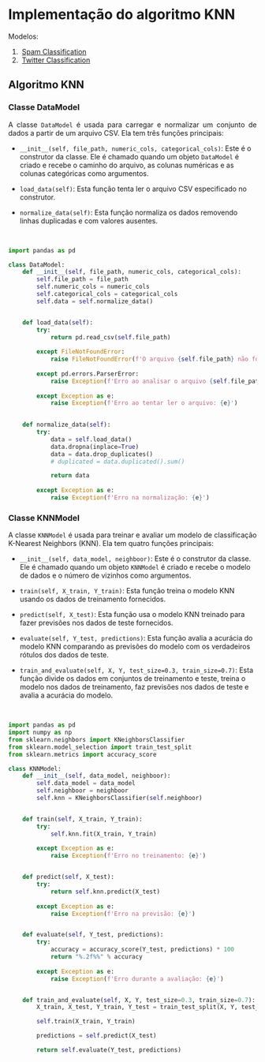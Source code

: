 # Implementação do algoritmo KNN

Modelos:

1. &nbsp;[Spam Classification](spam_classification/README.md)
2. &nbsp;[Twitter Classification](twitter_classification/README.md)

## Algoritmo KNN

### Classe DataModel

<p align='justify'>A classe <code>DataModel</code> é usada para carregar e normalizar um conjunto de dados a partir de um arquivo CSV. Ela tem três funções principais:</p>

- `__init__(self, file_path, numeric_cols, categorical_cols)`: Este é o construtor da classe. Ele é chamado quando um objeto `DataModel` é criado e recebe o caminho do arquivo, as colunas numéricas e as colunas categóricas como argumentos.

- `load_data(self)`: Esta função tenta ler o arquivo CSV especificado no construtor. 

- `normalize_data(self)`: Esta função normaliza os dados removendo linhas duplicadas e com valores ausentes. 

<br>

```Python
import pandas as pd

class DataModel:
    def __init__(self, file_path, numeric_cols, categorical_cols):
        self.file_path = file_path
        self.numeric_cols = numeric_cols
        self.categorical_cols = categorical_cols
        self.data = self.normalize_data()


    def load_data(self):
        try:
            return pd.read_csv(self.file_path)
        
        except FileNotFoundError:
            raise FileNotFoundError(f'O arquivo {self.file_path} não foi encontrado.')
        
        except pd.errors.ParserError:
            raise Exception(f'Erro ao analisar o arquivo {self.file_path}.')
        
        except Exception as e:
            raise Exception(f'Erro ao tentar ler o arquivo: {e}')
    

    def normalize_data(self):
        try:
            data = self.load_data()
            data.dropna(inplace=True)
            data = data.drop_duplicates()
            # duplicated = data.duplicated().sum()

            return data
        
        except Exception as e:
            raise Exception(f'Erro na normalização: {e}')
``` 

### Classe KNNModel

<p align='justify'>A classe <code>KNNModel</code> é usada para treinar e avaliar um modelo de classificação K-Nearest Neighbors (KNN). Ela tem quatro funções principais:</p>

- `__init__(self, data_model, neighboor)`: Este é o construtor da classe. Ele é chamado quando um objeto `KNNModel` é criado e recebe o modelo de dados e o número de vizinhos como argumentos.

- `train(self, X_train, Y_train)`: Esta função treina o modelo KNN usando os dados de treinamento fornecidos.

- `predict(self, X_test)`: Esta função usa o modelo KNN treinado para fazer previsões nos dados de teste fornecidos.

- `evaluate(self, Y_test, predictions)`: Esta função avalia a acurácia do modelo KNN comparando as previsões do modelo com os verdadeiros rótulos dos dados de teste.

- `train_and_evaluate(self, X, Y, test_size=0.3, train_size=0.7)`: Esta função divide os dados em conjuntos de treinamento e teste, treina o modelo nos dados de treinamento, faz previsões nos dados de teste e avalia a acurácia do modelo.

<br>

```Python
import pandas as pd
import numpy as np
from sklearn.neighbors import KNeighborsClassifier
from sklearn.model_selection import train_test_split
from sklearn.metrics import accuracy_score

class KNNModel:
    def __init__(self, data_model, neighboor):
        self.data_model = data_model
        self.neighboor = neighboor
        self.knn = KNeighborsClassifier(self.neighboor)


    def train(self, X_train, Y_train):
        try:
            self.knn.fit(X_train, Y_train)
        
        except Exception as e:
            raise Exception(f'Erro no treinamento: {e}')


    def predict(self, X_test):
        try:
            return self.knn.predict(X_test)
     
        except Exception as e:
            raise Exception(f'Erro na previsão: {e}')


    def evaluate(self, Y_test, predictions):
        try:
            accuracy = accuracy_score(Y_test, predictions) * 100
            return "%.2f%%" % accuracy
        
        except Exception as e:
            raise Exception(f'Erro durante a avaliação: {e}')


    def train_and_evaluate(self, X, Y, test_size=0.3, train_size=0.7):
        X_train, X_test, Y_train, Y_test = train_test_split(X, Y, test_size=test_size, train_size=train_size)

        self.train(X_train, Y_train)

        predictions = self.predict(X_test)

        return self.evaluate(Y_test, predictions)
```


